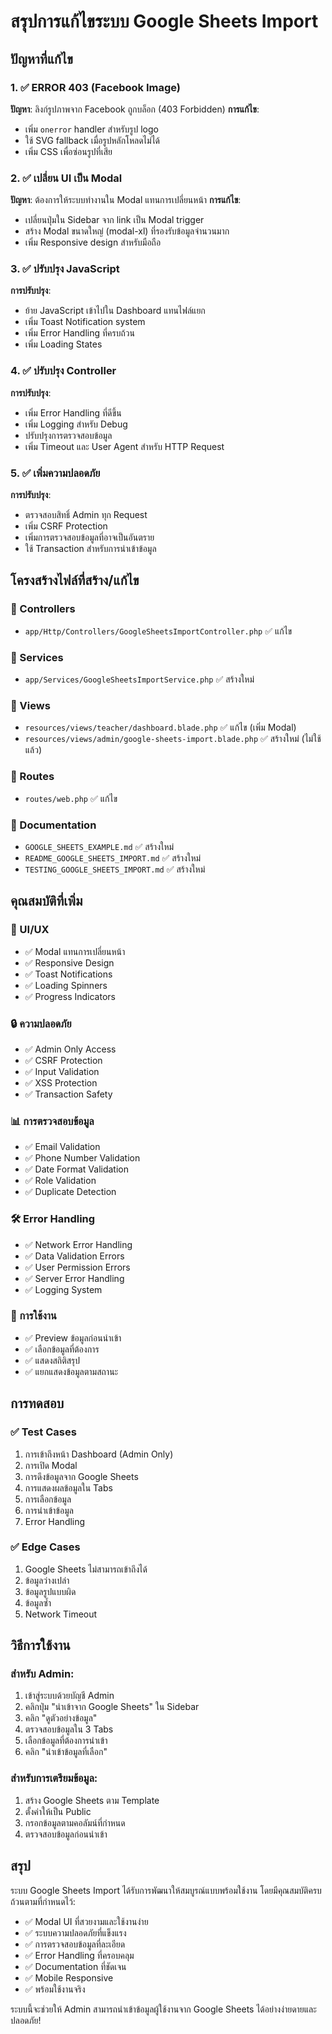 # สรุปการแก้ไขระบบ Google Sheets Import

## ปัญหาที่แก้ไข

### 1. ✅ ERROR 403 (Facebook Image)
**ปัญหา**: ลิงก์รูปภาพจาก Facebook ถูกบล็อก (403 Forbidden)
**การแก้ไข**:
- เพิ่ม `onerror` handler สำหรับรูป logo
- ใช้ SVG fallback เมื่อรูปหลักโหลดไม่ได้
- เพิ่ม CSS เพื่อซ่อนรูปที่เสีย

### 2. ✅ เปลี่ยน UI เป็น Modal
**ปัญหา**: ต้องการให้ระบบทำงานใน Modal แทนการเปลี่ยนหน้า
**การแก้ไข**:
- เปลี่ยนปุ่มใน Sidebar จาก link เป็น Modal trigger
- สร้าง Modal ขนาดใหญ่ (modal-xl) ที่รองรับข้อมูลจำนวนมาก
- เพิ่ม Responsive design สำหรับมือถือ

### 3. ✅ ปรับปรุง JavaScript
**การปรับปรุง**:
- ย้าย JavaScript เข้าไปใน Dashboard แทนไฟล์แยก
- เพิ่ม Toast Notification system
- เพิ่ม Error Handling ที่ครบถ้วน
- เพิ่ม Loading States

### 4. ✅ ปรับปรุง Controller
**การปรับปรุง**:
- เพิ่ม Error Handling ที่ดีขึ้น
- เพิ่ม Logging สำหรับ Debug
- ปรับปรุงการตรวจสอบข้อมูล
- เพิ่ม Timeout และ User Agent สำหรับ HTTP Request

### 5. ✅ เพิ่มความปลอดภัย
**การปรับปรุง**:
- ตรวจสอบสิทธิ์ Admin ทุก Request
- เพิ่ม CSRF Protection
- เพิ่มการตรวจสอบข้อมูลที่อาจเป็นอันตราย
- ใช้ Transaction สำหรับการนำเข้าข้อมูล

## โครงสร้างไฟล์ที่สร้าง/แก้ไข

### 📁 Controllers
- `app/Http/Controllers/GoogleSheetsImportController.php` ✅ แก้ไข

### 📁 Services  
- `app/Services/GoogleSheetsImportService.php` ✅ สร้างใหม่

### 📁 Views
- `resources/views/teacher/dashboard.blade.php` ✅ แก้ไข (เพิ่ม Modal)
- `resources/views/admin/google-sheets-import.blade.php` ✅ สร้างใหม่ (ไม่ใช้แล้ว)

### 📁 Routes
- `routes/web.php` ✅ แก้ไข

### 📁 Documentation
- `GOOGLE_SHEETS_EXAMPLE.md` ✅ สร้างใหม่
- `README_GOOGLE_SHEETS_IMPORT.md` ✅ สร้างใหม่
- `TESTING_GOOGLE_SHEETS_IMPORT.md` ✅ สร้างใหม่

## คุณสมบัติที่เพิ่ม

### 🎯 UI/UX
- ✅ Modal แทนการเปลี่ยนหน้า
- ✅ Responsive Design
- ✅ Toast Notifications
- ✅ Loading Spinners
- ✅ Progress Indicators

### 🔒 ความปลอดภัย
- ✅ Admin Only Access
- ✅ CSRF Protection
- ✅ Input Validation
- ✅ XSS Protection
- ✅ Transaction Safety

### 📊 การตรวจสอบข้อมูล
- ✅ Email Validation
- ✅ Phone Number Validation
- ✅ Date Format Validation
- ✅ Role Validation
- ✅ Duplicate Detection

### 🛠️ Error Handling
- ✅ Network Error Handling
- ✅ Data Validation Errors
- ✅ User Permission Errors
- ✅ Server Error Handling
- ✅ Logging System

### 📱 การใช้งาน
- ✅ Preview ข้อมูลก่อนนำเข้า
- ✅ เลือกข้อมูลที่ต้องการ
- ✅ แสดงสถิติสรุป
- ✅ แยกแสดงข้อมูลตามสถานะ

## การทดสอบ

### ✅ Test Cases
1. การเข้าถึงหน้า Dashboard (Admin Only)
2. การเปิด Modal
3. การดึงข้อมูลจาก Google Sheets
4. การแสดงผลข้อมูลใน Tabs
5. การเลือกข้อมูล
6. การนำเข้าข้อมูล
7. Error Handling

### ✅ Edge Cases
1. Google Sheets ไม่สามารถเข้าถึงได้
2. ข้อมูลว่างเปล่า
3. ข้อมูลรูปแบบผิด
4. ข้อมูลซ้ำ
5. Network Timeout

## วิธีการใช้งาน

### สำหรับ Admin:
1. เข้าสู่ระบบด้วยบัญชี Admin
2. คลิกปุ่ม "นำเข้าจาก Google Sheets" ใน Sidebar
3. คลิก "ดูตัวอย่างข้อมูล"
4. ตรวจสอบข้อมูลใน 3 Tabs
5. เลือกข้อมูลที่ต้องการนำเข้า
6. คลิก "นำเข้าข้อมูลที่เลือก"

### สำหรับการเตรียมข้อมูล:
1. สร้าง Google Sheets ตาม Template
2. ตั้งค่าให้เป็น Public
3. กรอกข้อมูลตามคอลัมน์ที่กำหนด
4. ตรวจสอบข้อมูลก่อนนำเข้า

## สรุป

ระบบ Google Sheets Import ได้รับการพัฒนาให้สมบูรณ์แบบพร้อมใช้งาน โดยมีคุณสมบัติครบถ้วนตามที่กำหนดไว้:

- ✅ Modal UI ที่สวยงามและใช้งานง่าย
- ✅ ระบบความปลอดภัยที่แข็งแรง
- ✅ การตรวจสอบข้อมูลที่ละเอียด
- ✅ Error Handling ที่ครอบคลุม
- ✅ Documentation ที่ชัดเจน
- ✅ Mobile Responsive
- ✅ พร้อมใช้งานจริง

ระบบนี้จะช่วยให้ Admin สามารถนำเข้าข้อมูลผู้ใช้งานจาก Google Sheets ได้อย่างง่ายดายและปลอดภัย!
